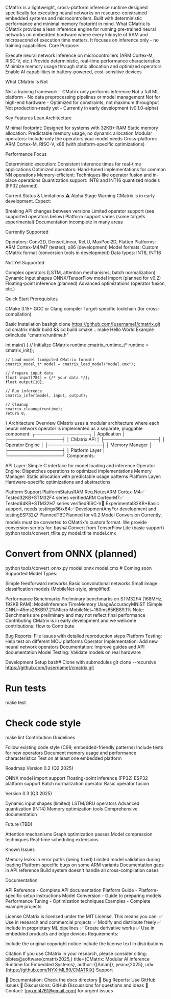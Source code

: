 CMatrix is a lightweight, cross-platform inference runtime designed specifically for executing neural networks on resource-constrained embedded systems and microcontrollers. Built with deterministic performance and minimal memory footprint in mind.
What CMatrix Is
CMatrix provides a lean inference engine for running pre-trained neural networks on embedded hardware where every kilobyte of RAM and microsecond of execution time matters. It focuses on inference only - no training capabilities.
Core Purpose:

Execute neural network inference on microcontrollers (ARM Cortex-M, RISC-V, etc.)
Provide deterministic, real-time performance characteristics
Minimize memory usage through static allocation and optimized operators
Enable AI capabilities in battery-powered, cost-sensitive devices

What CMatrix Is Not

Not a training framework - CMatrix only performs inference
Not a full ML platform - No data preprocessing pipelines or model management
Not for high-end hardware - Optimized for constraints, not maximum throughput
Not production-ready yet - Currently in early development (v0.1.0-alpha)

Key Features
Lean Architecture

Minimal footprint: Designed for systems with 32KB+ RAM
Static memory allocation: Predictable memory usage, no dynamic allocation
Modular operators: Include only the operators your model needs
Cross-platform: ARM Cortex-M, RISC-V, x86 (with platform-specific optimizations)

Performance Focus

Deterministic execution: Consistent inference times for real-time applications
Optimized operators: Hand-tuned implementations for common NN operations
Memory-efficient: Techniques like operator fusion and in-place operations
Quantization support: INT8 and INT16 quantized models (FP32 planned)

Current Status & Limitations
⚠️ Alpha Stage Warning
CMatrix is in early development. Expect:

Breaking API changes between versions
Limited operator support (see supported operators below)
Platform support varies (some targets experimental)
Documentation incomplete in many areas

Currently Supported

Operators: Conv2D, Dense/Linear, ReLU, MaxPool2D, Flatten
Platforms: ARM Cortex-M4/M7 (tested), x86 (development)
Model formats: Custom CMatrix format (conversion tools in development)
Data types: INT8, INT16

Not Yet Supported

Complex operators (LSTM, attention mechanisms, batch normalization)
Dynamic input shapes
ONNX/TensorFlow model import (planned for v0.2)
Floating-point inference (planned)
Advanced optimizations (operator fusion, etc.)

Quick Start
Prerequisites

CMake 3.15+
GCC or Clang compiler
Target-specific toolchain (for cross-compilation)

Basic Installation
bashgit clone https://github.com/[username]/cmatrix.git
cd cmatrix
mkdir build && cd build
cmake ..
make
Hello World Example
c#include "cmatrix/runtime.h"

int main() {
    // Initialize CMatrix runtime
    cmatrix_runtime_t* runtime = cmatrix_init();
    
    // Load model (compiled CMatrix format)
    cmatrix_model_t* model = cmatrix_load_model("model.cmx");
    
    // Prepare input data
    float input[784] = {/* your data */};
    float output[10];
    
    // Run inference
    cmatrix_infer(model, input, output);
    
    // Cleanup
    cmatrix_cleanup(runtime);
    return 0;
}
Architecture Overview
CMatrix uses a modular architecture where each neural network operator is implemented as a separate, pluggable component:
┌─────────────────┐
│   Application   │
├─────────────────┤
│  CMatrix API    │
├─────────────────┤
│ Operator Engine │
├─────────────────┤
│ Memory Manager  │
├─────────────────┤
│ Platform Layer  │
└─────────────────┘
Components:

API Layer: Simple C interface for model loading and inference
Operator Engine: Dispatches operations to optimized implementations
Memory Manager: Static allocation with predictable usage patterns
Platform Layer: Hardware-specific optimizations and abstractions

Platform Support
PlatformStatusRAM Req.NotesARM Cortex-M4✅ Tested32KB+STM32F4 series verifiedARM Cortex-M7✅ Tested64KB+STM32H7 series verifiedRISC-V🔄 Experimental32KB+Basic support, needs testingx86/x64✅ DevelopmentAnyFor development and testingESP32📋 PlannedTBDPlanned for v0.2
Model Conversion
Currently, models must be converted to CMatrix's custom format. We provide conversion scripts for:
bash# Convert from TensorFlow Lite (basic support)
python tools/convert_tflite.py model.tflite model.cmx

# Convert from ONNX (planned)
python tools/convert_onnx.py model.onnx model.cmx  # Coming soon
Supported Model Types:

Simple feedforward networks
Basic convolutional networks
Small image classification models (MobileNet-style, simplified)

Performance Benchmarks
Preliminary benchmarks on STM32F4 (168MHz, 192KB RAM):
ModelInference TimeMemory UsageAccuracyMNIST (Simple CNN)~45ms28KB97.2%Micro MobileNet~180ms85KB89.1%
Note: Benchmarks are preliminary and may not reflect final performance
Contributing
CMatrix is in early development and we welcome contributions:
How to Contribute

Bug Reports: File issues with detailed reproduction steps
Platform Testing: Help test on different MCU platforms
Operator Implementation: Add new neural network operators
Documentation: Improve guides and API documentation
Model Testing: Validate models on real hardware

Development Setup
bash# Clone with submodules
git clone --recursive https://github.com/[username]/cmatrix.git

# Run tests
make test

# Check code style
make lint
Contribution Guidelines

Follow existing code style (C99, embedded-friendly patterns)
Include tests for new operators
Document memory usage and performance characteristics
Test on at least one embedded platform

Roadmap
Version 0.2 (Q2 2025)

 ONNX model import support
 Floating-point inference (FP32)
 ESP32 platform support
 Batch normalization operator
 Basic operator fusion

Version 0.3 (Q3 2025)

 Dynamic input shapes (limited)
 LSTM/GRU operators
 Advanced quantization (INT4)
 Memory optimization tools
 Comprehensive documentation

Future (TBD)

 Attention mechanisms
 Graph optimization passes
 Model compression techniques
 Real-time scheduling extensions

Known Issues

Memory leaks in error paths (being fixed)
Limited model validation during loading
Platform-specific bugs on some ARM variants
Documentation gaps in API reference
Build system doesn't handle all cross-compilation cases

Documentation

API Reference - Complete API documentation
Platform Guide - Platform-specific setup instructions
Model Conversion - Guide to preparing models
Performance Tuning - Optimization techniques
Examples - Complete example projects

License
CMatrix is licensed under the MIT License. This means you can:
✅ Use in research and commercial projects
✅ Modify and distribute freely
✅ Include in proprietary ML pipelines
✅ Create derivative works
✅ Use in embedded products and edge devices
Requirements:

Include the original copyright notice
Include the license text in distributions

Citation
If you use CMatrix in your research, please consider citing:
bibtex@software{cmatrix2025,}
  title={CMatrix: Modular AI Inference Runtime for Embedded Systems},
  author={[Aman]},
  year={2025},
  url={https://github.com/NYX-ML69/CMATRIX}
Support

📖 Documentation: Check the docs directory
🐛 Bug Reports: Use GitHub Issues
💬 Discussions: GitHub Discussions for questions and ideas
📧 Contact: [nyxml4761@gmail.com] for urgent issues